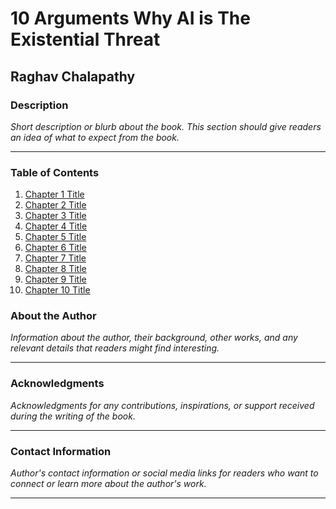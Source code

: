 # 10 Arguments Why AI is The Existential Threat

## Raghav Chalapathy

### Description

*Short description or blurb about the book. This section should give readers an idea of what to expect from the book.*

---

### Table of Contents

1. [Chapter 1 Title](#chapter-1)
2. [Chapter 2 Title](#chapter-2)
3. [Chapter 3 Title](#chapter-3)
4. [Chapter 4 Title](#chapter-4)
5. [Chapter 5 Title](#chapter-5)
6. [Chapter 6 Title](#chapter-6)
7. [Chapter 7 Title](#chapter-7)
8. [Chapter 8 Title](#chapter-8)
9. [Chapter 9 Title](#chapter-9)
10. [Chapter 10 Title](#chapter-10)


### About the Author

*Information about the author, their background, other works, and any relevant details that readers might find interesting.*

---

### Acknowledgments

*Acknowledgments for any contributions, inspirations, or support received during the writing of the book.*

---

### Contact Information

*Author's contact information or social media links for readers who want to connect or learn more about the author's work.*

---

